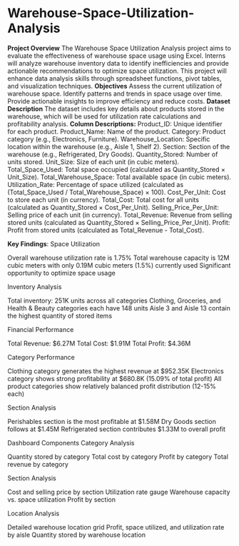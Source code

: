 # Warehouse-Space-Utilization-Analysis
**Project Overview**
The Warehouse Space Utilization Analysis project aims to evaluate the effectiveness of warehouse space usage using Excel. Interns will analyze warehouse inventory data to identify inefficiencies and provide actionable recommendations to optimize space utilization. This project will enhance data analysis skills through spreadsheet functions, pivot tables, and visualization techniques.
**Objectives**
Assess the current utilization of warehouse space.
Identify patterns and trends in space usage over time.
Provide actionable insights to improve efficiency and reduce costs.
**Dataset Description**
The dataset includes key details about products stored in the warehouse, which will be used for utilization rate calculations and profitability analysis.
**Column Descriptions:**
Product_ID: Unique identifier for each product.
Product_Name: Name of the product.
Category: Product category (e.g., Electronics, Furniture).
Warehouse_Location: Specific location within the warehouse (e.g., Aisle 1, Shelf 2).
Section: Section of the warehouse (e.g., Refrigerated, Dry Goods).
Quantity_Stored: Number of units stored.
Unit_Size: Size of each unit (in cubic meters).
Total_Space_Used: Total space occupied (calculated as Quantity_Stored × Unit_Size).
Total_Warehouse_Space: Total available space (in cubic meters).
Utilization_Rate: Percentage of space utilized (calculated as (Total_Space_Used / Total_Warehouse_Space) × 100).
Cost_Per_Unit: Cost to store each unit (in currency).
Total_Cost: Total cost for all units (calculated as Quantity_Stored × Cost_Per_Unit).
Selling_Price_Per_Unit: Selling price of each unit (in currency).
Total_Revenue: Revenue from selling stored units (calculated as Quantity_Stored × Selling_Price_Per_Unit).
Profit: Profit from stored units (calculated as Total_Revenue - Total_Cost).

**Key Findings**:
Space Utilization

Overall warehouse utilization rate is 1.75%
Total warehouse capacity is 12M cubic meters with only 0.19M cubic meters (1.5%) currently used
Significant opportunity to optimize space usage

Inventory Analysis

Total inventory: 251K units across all categories
Clothing, Groceries, and Health & Beauty categories each have 148 units
Aisle 3 and Aisle 13 contain the highest quantity of stored items

Financial Performance

Total Revenue: $6.27M
Total Cost: $1.91M
Total Profit: $4.36M

Category Performance

Clothing category generates the highest revenue at $952.35K
Electronics category shows strong profitability at $680.8K (15.09% of total profit)
All product categories show relatively balanced profit distribution (12-15% each)

Section Analysis

Perishables section is the most profitable at $1.58M
Dry Goods section follows at $1.45M
Refrigerated section contributes $1.33M to overall profit

Dashboard Components
Category Analysis

Quantity stored by category
Total cost by category
Profit by category
Total revenue by category

Section Analysis

Cost and selling price by section
Utilization rate gauge
Warehouse capacity vs. space utilization
Profit by section

Location Analysis

Detailed warehouse location grid
Profit, space utilized, and utilization rate by aisle
Quantity stored by warehouse location
